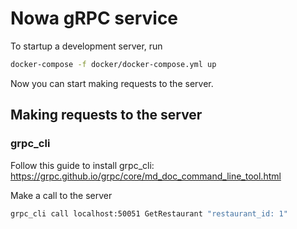 # Nowa gRPC service

To startup a development server, run

```bash
docker-compose -f docker/docker-compose.yml up
```

Now you can start making requests to the server.

## Making requests to the server

### grpc_cli

Follow this guide to install grpc_cli: https://grpc.github.io/grpc/core/md_doc_command_line_tool.html

Make a call to the server

```bash
grpc_cli call localhost:50051 GetRestaurant "restaurant_id: 1"
```


